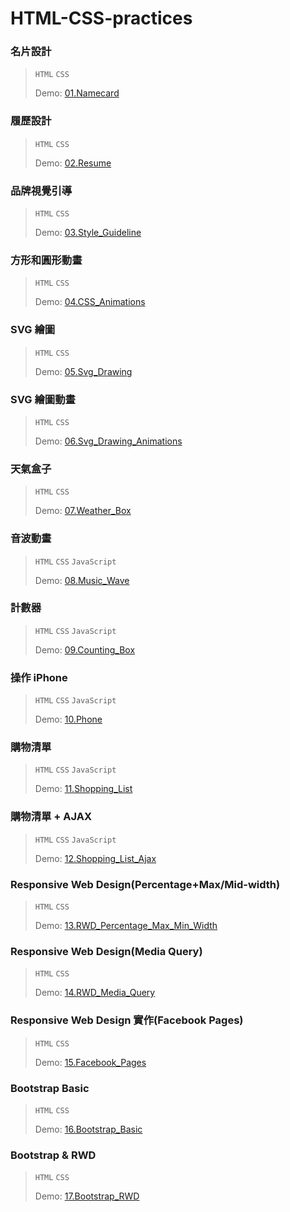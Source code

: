 # HTML-CSS-practices
### 名片設計
> `HTML` `CSS`
>  
>  Demo: [01.Namecard](https://tejungchou.github.io/HTML-CSS-Practices/01.Namecard/)

### 履歷設計
> `HTML` `CSS`
>  
>  Demo: [02.Resume](https://tejungchou.github.io/HTML-CSS-Practices/02.Resume/)

### 品牌視覺引導
> `HTML` `CSS`
>  
>  Demo: [03.Style_Guideline](https://tejungchou.github.io/HTML-CSS-Practices/03.Style_Guideline/)

### 方形和圓形動畫
> `HTML` `CSS`
>  
>  Demo: [04.CSS_Animations](https://tejungchou.github.io/HTML-CSS-Practices/04.CSS_Animations/)

### SVG 繪圖
> `HTML` `CSS`
>  
>  Demo: [05.Svg_Drawing](https://tejungchou.github.io/HTML-CSS-Practices/05.Svg_Drawing/)

### SVG 繪圖動畫
> `HTML` `CSS`
>  
>  Demo: [06.Svg_Drawing_Animations](https://tejungchou.github.io/HTML-CSS-Practices/06.Svg_Drawing_Animations/)

### 天氣盒子
> `HTML` `CSS`
>  
>  Demo: [07.Weather_Box](https://tejungchou.github.io/HTML-CSS-Practices/07.Weather_Box/)

### 音波動畫
> `HTML` `CSS` `JavaScript`
>  
>  Demo: [08.Music_Wave](https://tejungchou.github.io/HTML-CSS-Practices/08.Music_Wave/)

### 計數器
> `HTML` `CSS` `JavaScript`
>  
>  Demo: [09.Counting_Box](https://tejungchou.github.io/HTML-CSS-Practices/09.Counting_Box/)

### 操作 iPhone
> `HTML` `CSS` `JavaScript`
>  
>  Demo: [10.Phone](https://tejungchou.github.io/HTML-CSS-Practices/10.Phone/)

### 購物清單
> `HTML` `CSS` `JavaScript`
>  
>  Demo: [11.Shopping_List](https://tejungchou.github.io/HTML-CSS-Practices/11.Shopping_List/)

### 購物清單 + AJAX
> `HTML` `CSS` `JavaScript`
>  
>  Demo: [12.Shopping_List_Ajax](https://tejungchou.github.io/HTML-CSS-Practices/12.Shopping_List_Ajax/)

### Responsive Web Design(Percentage+Max/Mid-width)
> `HTML` `CSS`
>  
>  Demo: [13.RWD_Percentage_Max_Min_Width](https://tejungchou.github.io/HTML-CSS-Practices/13.RWD_Percentage_Max_Min_Width/)

### Responsive Web Design(Media Query)
> `HTML` `CSS`
>  
>  Demo: [14.RWD_Media_Query](https://tejungchou.github.io/HTML-CSS-Practices/14.RWD_Media_Query/)

### Responsive Web Design 實作(Facebook Pages)
> `HTML` `CSS`
>  
>  Demo: [15.Facebook_Pages](https://tejungchou.github.io/HTML-CSS-Practices/15.Facebook_Pages/)

### Bootstrap Basic
> `HTML` `CSS`
>  
>  Demo: [16.Bootstrap_Basic](https://tejungchou.github.io/HTML-CSS-Practices/16.Bootstrap_Basic/)

### Bootstrap & RWD
> `HTML` `CSS`
>  
>  Demo: [17.Bootstrap_RWD](https://tejungchou.github.io/HTML-CSS-Practices/17.Bootstrap_RWD/)
